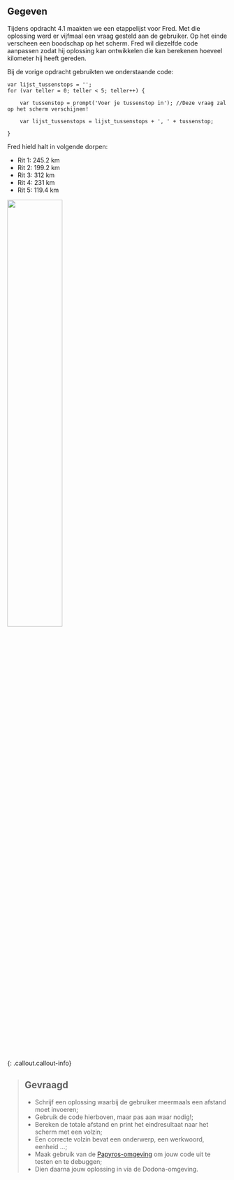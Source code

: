 ## Gegeven

Tijdens opdracht 4.1 maakten we een etappelijst voor Fred. Met die oplossing werd er vijfmaal een vraag gesteld aan de gebruiker. Op het einde verscheen een boodschap op het scherm. 
Fred wil diezelfde code aanpassen zodat hij oplossing kan ontwikkelen die kan berekenen hoeveel kilometer hij heeft gereden. 


Bij de vorige opdracht gebruikten we onderstaande code: 
```
var lijst_tussenstops = '';
for (var teller = 0; teller < 5; teller++) { 

	var tussenstop = prompt('Voer je tussenstop in'); //Deze vraag zal op het scherm verschijnen! 
    
    var lijst_tussenstops = lijst_tussenstops + ', ' + tussenstop; 
    
}

```

Fred hield halt in volgende dorpen: 
* Rit 1: 245.2 km
* Rit 2: 199.2 km
* Rit 3: 312 km
* Rit 4: 231 km
* Rit 5: 119.4 km


<img src="https://images.pexels.com/photos/2996306/pexels-photo-2996306.jpeg?auto=compress&cs=tinysrgb&w=1260&h=750&dpr=1" width="50%"/>

{: .callout.callout-info}
> ## Gevraagd
> * Schrijf een oplossing waarbij de gebruiker meermaals een afstand moet invoeren; 
> * Gebruik de code hierboven, maar pas aan waar nodig!; 
> * Bereken de totale afstand en print het eindresultaat naar het scherm met een volzin; 
> * Een correcte volzin bevat een onderwerp, een werkwoord, eenheid ...;
> * Maak gebruik van de [Papyros-omgeving](https://papyros.dodona.be/?locale=nl&language=JavaScript) om jouw code uit te testen en te debuggen;
> * Dien daarna jouw oplossing in via de Dodona-omgeving. 
